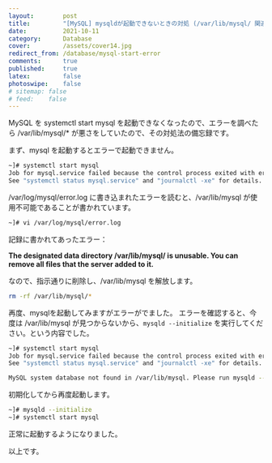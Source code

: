 ```yaml
---
layout:        post
title:         "[MySQL] mysqldが起動できないときの対処 (/var/lib/mysql/ 関連)"
date:          2021-10-11
category:      Database
cover:         /assets/cover14.jpg
redirect_from: /database/mysql-start-error
comments:      true
published:     true
latex:         false
photoswipe:    false
# sitemap: false
# feed:    false
---
```


MySQL を systemctl start mysql を起動できなくなったので、エラーを調べたら /var/lib/mysql/* が悪さをしていたので、その対処法の備忘録です。

まず、mysql を起動するとエラーで起動できません。

```bash
~]# systemctl start mysql
Job for mysql.service failed because the control process exited with error code.
See "systemctl status mysql.service" and "journalctl -xe" for details.
```
/var/log/mysql/error.log に書き込まれたエラーを読むと、/var/lib/mysql が使用不可能であることが書かれています。
```bash
~]# vi /var/log/mysql/error.log
```
記録に書かれてあったエラー：

**The designated data directory /var/lib/mysql/ is unusable. You can remove all files that the server added to it.**

なので、指示通りに削除し、/var/lib/mysql を解放します。
```bash
rm -rf /var/lib/mysql/*
```

再度、mysqlを起動してみますがエラーがでました。
エラーを確認すると、今度は /var/lib/mysql が見つからないから、`mysqld --initialize` を実行してください。という内容でした。
```bash
~]# systemctl start mysql
Job for mysql.service failed because the control process exited with error code.
See "systemctl status mysql.service" and "journalctl -xe" for details.

MySQL system database not found in /var/lib/mysql. Please run mysqld --initialize.
```
初期化してから再度起動します。
```bash
~]# mysqld --initialize
~]# systemctl start mysql
```
正常に起動するようになりました。

以上です。

